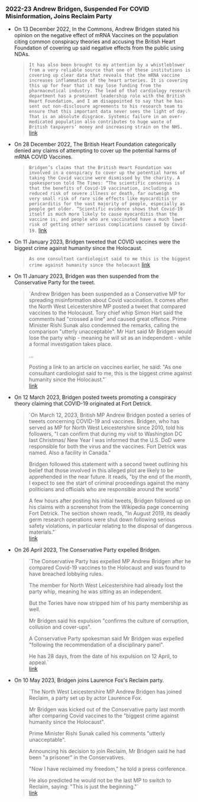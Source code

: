 ### 2022-23 Andrew Bridgen, Suspended For COVID Misinformation, Joins Reclaim Party
- On 13 December 2022, In the Commons, Andrew Bridgen stated his opinion on the negative effect of mRNA Vaccines on the population citing common conspiracy theories and accusing the British Heart Foundation of covering up said negative effects from the public using NDAs.
    
    > `It has also been brought to my attention by a whistleblower from a very reliable source that one of these institutions is covering up clear data that reveals that the mRNA vaccine increases inflammation of the heart arteries. It is covering this up for fear that it may lose funding from the pharmaceutical industry. The lead of that cardiology research department has a prominent leadership role with the British Heart Foundation, and I am disappointed to say that he has sent out non-disclosure agreements to his research team to ensure that this important data never sees the light of day. That is an absolute disgrace. Systemic failure in an over-medicated population also contributes to huge waste of British taxpayers’ money and increasing strain on the NHS.` [link](https://hansard.parliament.uk/Commons/2022-12-13/debates/EAB2E8A2-A721-47DD-A79C-4EFD10F10C2D/VaccinesPotentialHarms?highlight=brought%20attention%20whistleblower%20from%20very%20reliable%20source%20that%20one%20these%20institutions%20covering%20up%20clear%20data%20that%20reveals%20that%20mrna%20vaccine%20increases%20inflammation%20heart%20arteries\#contribution-1DD3E094-94E8-4AD4-A355-8D664AC095F6)
    
- On 28 December 2022, The British Heart Foundation categorically denied any claims of attempting to cover up the potential harms of mRNA COVID Vaccines.
    
    > `Bridgen’s claims that the British Heart Foundation was involved in a conspiracy to cover up the potential harms of taking the Covid vaccine were dismissed by the charity. A spokesperson told The Times: “The scientific consensus is that the benefits of Covid-19 vaccination, including a reduced risk of severe illness or death, far outweigh the very small risk of rare side effects like myocarditis or pericarditis for the vast majority of people, especially as people get older. “Scientific evidence shows that Covid-19 itself is much more likely to cause myocarditis than the vaccine is, and people who are vaccinated have a much lower risk of getting other serious complications caused by Covid-19.` [link](https://www.thenational.scot/news/23216791.tory-mps-british-heart-foundation-covid-conspiracy-claims-dismissed/)
    
- On 11 January 2023, Bridgen tweeted that COVID vaccines were the biggest crime against humanity since the Holocaust.
    
    > `As one consultant cardiologist said to me this is the biggest crime against humanity since the holocaust` [link](https://archive.ph/RLsdb)
    
- On 11 January 2023, Bridgen was then suspended from the Conservative Party for the tweet.
    
    > `Andrew Bridgen has been suspended as a Conservative MP for spreading misinformation about Covid vaccination. It comes after the North West Leicestershire MP posted a tweet that compared vaccines to the Holocaust. Tory chief whip Simon Hart said the comments had "crossed a line" and caused great offence. Prime Minister Rishi Sunak also condemned the remarks, calling the comparison "utterly unacceptable". Mr Hart said Mr Bridgen would lose the party whip - meaning he will sit as an independent - while a formal investigation takes place.  
    >   
    > ...  
    >   
    > Posting a link to an article on vaccines earlier, he said: "As one consultant cardiologist said to me, this is the biggest crime against humanity since the Holocaust."`  
    > [link](https://www.bbc.co.uk/news/uk-politics-64236687)
    
- On 12 March 2023, Bridgen posted tweets promoting a conspiracy theory claiming that COVID-19 originated at Fort Detrick.
    
    > `On March 12, 2023, British MP Andrew Bridgen posted a series of tweets concerning COVID-19 and vaccines. Bridgen, who has served as MP for North West Leicestershire since 2010, told his followers, "I can confirm that during my visit to Washington DC last Christmas/ New Year I was informed that the U.S. DoD were responsible for both the virus and the vaccines. Fort Detrick was named. Also a facility in Canada."  
    >   
    > Bridgen followed this statement with a second tweet outlining his belief that those involved in this alleged plot are likely to be apprehended in the near future. It reads, "by the end of the month, I expect to see the start of criminal proceedings against the many politicians and officials who are responsible around the world."  
    >   
    > A few hours after posting his initial tweets, Bridgen followed up on his claims with a screenshot from the Wikipedia page concerning Fort Detrick. The section shown reads, "In August 2019, its deadly germ research operations were shut down following serious safety violations, in particular relating to the disposal of dangerous materials."`  
    > [link](https://www.logically.ai/factchecks/library/d9116c6d)
    
- On 26 April 2023, The Conservative Party expelled Bridgen.
    
    > `The Conservative Party has expelled MP Andrew Bridgen after he compared Covid-19 vaccines to the Holocaust and was found to have breached lobbying rules.  
    >   
    > The member for North West Leicestershire had already lost the party whip, meaning he was sitting as an independent.  
    >   
    > But the Tories have now stripped him of his party membership as well.  
    >   
    > Mr Bridgen said his expulsion "confirms the culture of corruption, collusion and cover-ups".  
    >   
    > A Conservative Party spokesman said Mr Bridgen was expelled "following the recommendation of a disciplinary panel".  
    >   
    > He has 28 days, from the date of his expulsion on 12 April, to appeal.`  
    > [link](https://www.bbc.co.uk/news/uk-england-leicestershire-65402195)
    
- On 10 May 2023, Bridgen joins Laurence Fox's Reclaim party.
    
    > `The North West Leicestershire MP Andrew Bridgen has joined Reclaim, a party set up by actor Laurence Fox.  
    >   
    > Mr Bridgen was kicked out of the Conservative party last month after comparing Covid vaccines to the "biggest crime against humanity since the Holocaust".  
    >   
    > Prime Minister Rishi Sunak called his comments "utterly unacceptable".  
    >   
    > Announcing his decision to join Reclaim, Mr Bridgen said he had been "a prisoner" in the Conservatives.  
    >   
    > "Now I have reclaimed my freedom," he told a press conference.  
    >   
    > He also predicted he would not be the last MP to switch to Reclaim, saying: "This is just the beginning."`  
    > [link](https://www.bbc.co.uk/news/uk-politics-65543018)
    